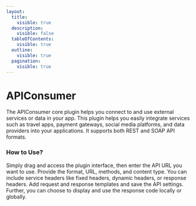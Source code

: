 ```yaml
---
layout:
  title:
    visible: true
  description:
    visible: false
  tableOfContents:
    visible: true
  outline:
    visible: true
  pagination:
    visible: true
---
```


# APIConsumer

The APIConsumer core plugin helps you connect to and use external services or data in your app. This plugin helps you easily integrate services such as travel apps, payment gateways, social media platforms, and data providers into your applications. It supports both REST and SOAP API formats.

### How to Use?

Simply drag and access the plugin interface, then enter the API URL you want to use. Provide the format, URL, methods, and content type. You can include service headers like fixed headers, dynamic headers, or response headers. Add request and response templates and save the API settings. Further, you can choose to display and use the response code locally or globally.
